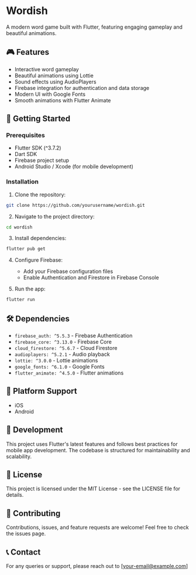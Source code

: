 # Wordish

A modern word game built with Flutter, featuring engaging gameplay and beautiful animations.

## 🎮 Features

- Interactive word gameplay
- Beautiful animations using Lottie
- Sound effects using AudioPlayers
- Firebase integration for authentication and data storage
- Modern UI with Google Fonts
- Smooth animations with Flutter Animate

## 🚀 Getting Started

### Prerequisites

- Flutter SDK (^3.7.2)
- Dart SDK
- Firebase project setup
- Android Studio / Xcode (for mobile development)

### Installation

1. Clone the repository:
```bash
git clone https://github.com/yourusername/wordish.git
```

2. Navigate to the project directory:
```bash
cd wordish
```

3. Install dependencies:
```bash
flutter pub get
```

4. Configure Firebase:
   - Add your Firebase configuration files
   - Enable Authentication and Firestore in Firebase Console

5. Run the app:
```bash
flutter run
```

## 🛠️ Dependencies

- `firebase_auth: ^5.5.3` - Firebase Authentication
- `firebase_core: ^3.13.0` - Firebase Core
- `cloud_firestore: ^5.6.7` - Cloud Firestore
- `audioplayers: ^5.2.1` - Audio playback
- `lottie: ^3.0.0` - Lottie animations
- `google_fonts: ^6.1.0` - Google Fonts
- `flutter_animate: ^4.5.0` - Flutter animations

## 📱 Platform Support

- iOS
- Android

## 🔧 Development

This project uses Flutter's latest features and follows best practices for mobile app development. The codebase is structured for maintainability and scalability.

## 📄 License

This project is licensed under the MIT License - see the LICENSE file for details.

## 🤝 Contributing

Contributions, issues, and feature requests are welcome! Feel free to check the issues page.

## 📞 Contact

For any queries or support, please reach out to [your-email@example.com]
